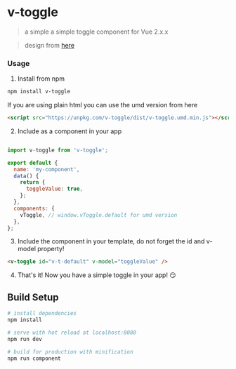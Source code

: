 # v-toggle

> a simple a simple toggle component for Vue 2.x.x

> design from [here](https://sketchrepo.com/free-sketch/onoff-switches-freebie/)

### Usage

1. Install from npm

```bash
npm install v-toggle
```

If you are using plain html you can use the umd version from here

```html
<script src="https://unpkg.com/v-toggle/dist/v-toggle.umd.min.js"></script>
```

2. Include as a component in your app

```js

import v-toggle from 'v-toggle';

export default {
  name: 'my-component',
  data() {
    return {
      toggleValue: true,
    };
  },
  components: {
    vToggle, // window.vToggle.default for umd version
  },
};
```

3. Include the component in your template, do not forget the id and v-model property!

```html
<v-toggle id="v-t-default" v-model="toggleValue" />
```

4. That's it! Now you have a simple toggle in your app! 😏

## Build Setup

``` bash
# install dependencies
npm install

# serve with hot reload at localhost:8080
npm run dev

# build for production with minification
npm run component
```
